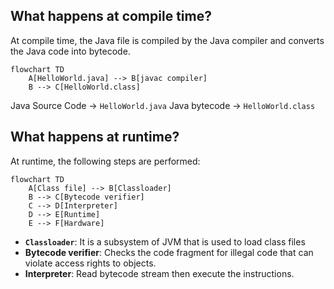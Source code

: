 ## What happens at compile time?

At compile time, the Java file is compiled by the Java compiler and converts the Java code into bytecode.

```mermaid
flowchart TD
	A[HelloWorld.java] --> B[javac compiler]
	B --> C[HelloWorld.class] 
```

Java Source Code → `HelloWorld.java` 
Java bytecode → `HelloWorld.class `

## What happens at runtime?

At runtime, the following steps are performed:

```mermaid
flowchart TD
	A[Class file] --> B[Classloader]
	B --> C[Bytecode verifier]
	C --> D[Interpreter]
	D --> E[Runtime]
	E --> F[Hardware]
```
- **`Classloader`**: It is a subsystem of JVM that is used to load class files
- **Bytecode verifier**: Checks the code fragment for illegal code that can violate access rights to objects.
- **Interpreter**: Read bytecode stream then execute the instructions.